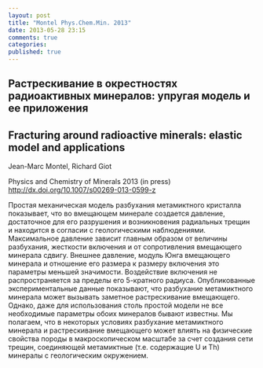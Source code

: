 ```yaml
---
layout: post
title: "Montel Phys.Chem.Min. 2013"
date: 2013-05-28 23:15
comments: true
categories: 
published: true
---
```

## Растрескивание в окрестностях радиоактивных минералов: упругая модель и ее приложения

## Fracturing around radioactive minerals: elastic model and applications

Jean-Marc Montel, Richard Giot

Physics and Chemistry of Minerals 2013 (in press) <http://dx.doi.org/10.1007/s00269-013-0599-z>

Простая механическая модель разбухания метамиктного кристалла показывает, что во вмещающем минерале создается давление, достаточное для его разрушения и возникновения радиальных трещин и находится в согласии с геологическими наблюдениями. Максимальное давление зависит главным образом от величины разбухания, жесткости включения и от сопротивления вмещающего минерала сдвигу. Внешнее давление, модуль Юнга вмещающего минерала и отношение его размера к размеру включения это параметры меньшей значимости. Воздействие включения не распространяется за пределы его 5-кратного радиуса. Опубликованные экспериментальные данные показывают, что разбухание метамиктного минерала может вызывать заметное растрескивание вмещающего. Однако, даже для использования столь простой модели не все необходимые параметры обоих минералов бывают известны. Мы полагаем, что в некоторых условиях разбухание метамиктного минерала и растрескивание вмещающего может влиять на физические свойства породы в макроскопическом масштабе за счет создания сети трещин, соединяющей метамиктные (т.е. содержащие U и Th) минералы с геологическим окружением.
